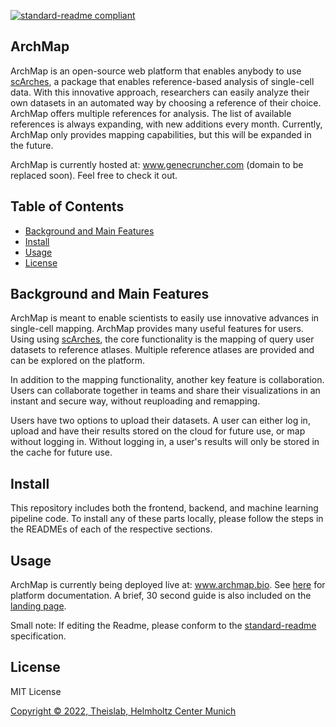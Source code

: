 [![standard-readme compliant](https://img.shields.io/badge/readme%20style-standard-brightgreen.svg?style=flat-square)](https://github.com/RichardLitt/standard-readme)

## ArchMap
ArchMap is an open-source web platform that enables anybody to use [scArches](https://github.com/theislab/scarches), a package that enables reference-based analysis of single-cell data. With this innovative approach, researchers can easily analyze their own datasets in an automated way by choosing a reference of their choice. ArchMap offers multiple references for analysis. The list of available references is always expanding, with new additions every month. 
Currently, ArchMap only provides mapping capabilities, but this will be expanded in the future. 


ArchMap is currently hosted at: www.genecruncher.com (domain to be replaced soon). Feel free to check it out. 

## Table of Contents

- [Background and Main Features](#background-and-main-features)
- [Install](#install)
- [Usage](#usage)
- [License](#license)

## Background and Main Features
ArchMap is meant to enable scientists to easily use innovative advances in single-cell mapping. 
ArchMap provides many useful features for users. Using using [scArches](https://github.com/theislab/scarches), the core functionality is the mapping of query user datasets to reference atlases. Multiple reference atlases are provided and can be explored on the platform.

In addition to the mapping functionality, another key feature is collaboration. Users can collaborate together in teams and share their visualizations in an instant and secure way, without reuploading and remapping. 

Users have two options to upload their datasets. A user can either log in, upload and have their results stored on the cloud for future use, or map without logging in. Without logging in, a user's results will only be stored in the cache for future use.

## Install
This repository includes both the frontend, backend, and machine learning pipeline code. 
To install any of these parts locally, please follow the steps in the READMEs of each of the respective sections.

## Usage
ArchMap is currently being deployed live at: www.archmap.bio. See [here](https://genecruncher.readthedocs.io/en/latest/) for platform documentation. A brief, 30 second guide is also included on the [landing page](www.genecruncher.com).  


Small note: If editing the Readme, please conform to the [standard-readme](https://github.com/RichardLitt/standard-readme) specification.

## License
MIT License

[Copyright © 2022, Theislab, Helmholtz Center Munich](../LICENSE)
